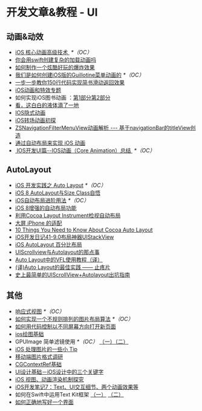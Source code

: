 # 开发文章&教程 - UI
## 动画&动效
- [iOS 核心动画高级技术 ][1] _\*（OC）_
- [你会用swift创建复杂的加载动画吗][2]
- [如何制作一个炫酷好玩的爆炸效果][3]
- [我们是如何创建iOS版的Guillotine菜单动画的][4] _\*（OC）_
- [一步一步教你150行代码实现简书滑动返回效果][5]
- [iOS动画和特效专题][6]
- 如何实现iOS图书动画 ：[第1部分][7][第2部分][8]
- [看，这白白的液体滴了一地][9]
- [IOS隐式动画][10]
- [iOS转场动画初探][11]
- [ZSNavigationFilterMenuView动画解析 --- 基于navigationBar的titleView创造][12]
- [通过自动布局来实现 iOS 动画][13]
- [ IOS开发UI篇--IOS动画（Core Animation）总结 ][14] _\*（OC）_

## AutoLayout
- [iOS 开发实践之 Auto Layout][15] _\*（OC）_
- [iOS 8 AutoLayout与Size Class自悟][16]
- [iOS自动布局进阶用法][17] _\*（OC）_
- [iOS 8增强的自动布局功能][18]
- [利用Cocoa Layout Instrument检视自动布局][19]
- [大屏 iPhone 的适配][20]
- [10 Things You Need to Know About Cocoa Auto Layout][21]
- [iOS开发日记41-9.0布局神器UIStackView][22]
- [iOS AutoLayout 百分比布局][23]
- [UIScrollview与Autolayout的那点事][24]
- [Auto Layout中的VFL使用教程（译）][25]
- [(译)Auto Layout的最佳实践 —— 止疼片][26]
- [史上最简单的UIScrollView+Autolayout出坑指南][27]


## 其他
- [响应式视图][28] _\*（OC）_
- [如何实现一个不规则排列的图片布局算法][29] _\*（OC）_
- [如何用代码控制以不同屏幕方向打开新页面][30]
- [ios绘图基础][31]
- GPUImage 简单滤镜使用 _\*（OC）_ [（一）][32][（二）][33]
- [iOS 处理图片的一些小 Tip][34]
- [移动端图片格式调研][35]
- [CGContextRef基础][36]
- [UI设计基础－iOS设计中的三个关键字][37]
- [iOS 视图、动画渲染机制探究][38]
- [iOS开发笔记7：Text、UI交互细节、两个动画效果等][39]
- 如何在Swift中运用Text Kit框架 [（一）][40] [（二）][41]
- [如何正确地写好一个界面][42]

[1]:	http://wiki.jikexueyuan.com/project/ios-core-animation/
[2]:	http://www.cocoachina.com/swift/20150906/13327.html
[3]:	http://xxycode.com/ru-he-zhi-zuo-ge-xuan-ku-hao-wan-de-bao-zha-xiao-guo-2/
[4]:	http://hechen.info/2015/09/01/How-We-Created-Guillotine-Menu-Animation-for-iOS/
[5]:	http://www.jianshu.com/p/59be4551c418
[6]:	http://liuyanwei.jumppo.com/2015/10/29/iOS-animation-0.html
[7]:	http://www.devtf.cn/?p=1127 "如何实现iOS图书动画:第1部分"
[8]:	http://www.devtf.cn/?p=1129 "如何实现iOS图书动画-第2部分"
[9]:	http://pandara.xyz/2015/11/24/ios_water_drop/ "看，这白白的液体滴了一地"
[10]:	http://www.goofyy.com/blog/ios%e9%9a%90%e5%bc%8f%e5%8a%a8%e7%94%bb/ "IOS隐式动画"
[11]:	http://www.cnblogs.com/hxwj/p/5069806.html "iOS转场动画初探"
[12]:	http://www.jianshu.com/p/50f66a1136de "ZSNavigationFilterMenuView动画解析 --- 基于navigationBar的titleView创造"
[13]:	https://realm.io/cn/news/gotocph-marin-todorov-auto-layout-animations-ios/ "通过自动布局来实现 iOS 动画"
[14]:	http://blog.csdn.net/yixiangboy/article/details/47016829 "IOS开发UI篇--IOS动画（Core Animation）总结"
[15]:	http://xuexuefeng.com/autolayout/
[16]:	http://www.hmttommy.com/2014/12/05/AutoLayout/
[17]:	http://www.cnblogs.com/dsxniubility/p/4266581.html
[18]:	http://mp.weixin.qq.com/s?__biz=MjM5OTM0MzIwMQ==&mid=206448996&idx=3&sn=895663ec96a8469820b54b6536975340#rd
[19]:	http://www.cocoachina.com/ios/20151105/13927.html
[20]:	http://blog.ibireme.com/2014/09/16/adapted_to_iphone6/ "大屏 iPhone 的适配"
[21]:	http://southpeak.github.io/blog/2015/08/31/translate-10-things-you-need-to-know-about-cocoa-auto-layout/
[22]:	http://www.cnblogs.com/Twisted-Fate/p/4923326.html "iOS开发日记41-9.0布局神器UIStackView"
[23]:	http://liumh.com/2015/09/27/ios-autolayout-multiplier/ "iOS AutoLayout 百分比布局"
[24]:	http://adad184.com/2015/12/01/scrollview-under-autolayout/ "UIScrollview与Autolayout的那点事"
[25]:	http://mmmmmax.wang/2015/12/11/Auto-Layout-Visual-Format-Language-Tutorial/ "Auto Layout中的VFL使用教程（译）"
[26]:	http://www.calios.gq/2015/12/14/%EF%BC%BB%E8%AF%91%EF%BC%BDAuto-Layout%E7%9A%84%E6%9C%80%E4%BD%B3%E5%AE%9E%E8%B7%B5-%E2%80%94%E2%80%94-%E6%AD%A2%E7%96%BC%E7%89%87/ "［译］Auto Layout的最佳实践 —— 止疼片"
[27]:	http://bestswifter.com/blog/2015/12/21/shi-shang-zui-jian-dan-de-uiscrollview-plus-autolayoutchu-keng-zhi-nan/ "史上最简单的UIScrollView+Autolayout出坑指南"
[28]:	http://objccn.io/issue-22-5/
[29]:	http://kittenyang.com/layout-algorithm
[30]:	https://lvwenhan.com/ios/458.html
[31]:	http://liuyanwei.jumppo.com/2015/07/25/ios-draw-base.html
[32]:	http://www.cnblogs.com/salam/p/4980992.html "GPUImage简单滤镜使用（一）"
[33]:	http://www.cnblogs.com/salam/p/4981276.html "GPUImage简单滤镜使用（二）"
[34]:	http://blog.ibireme.com/2015/11/02/ios_image_tips/ "iOS 处理图片的一些小 Tip"
[35]:	http://blog.ibireme.com/2015/11/02/mobile_image_benchmark/
[36]:	https://mp.weixin.qq.com/s?__biz=MzAwMjYwMTAwNw==&mid=402342027&idx=1&sn=ba413699626cf1880e33f10a183a343c&scene=1&srcid=1130XiEHdiK5oNxdxzzL7CD7&key=ff7411024a07f3eb866bf44c61ee35e19fa0fb581392747ff93ab9adcc0007fb6f5d843d1fe8cf93ac2be933ed3575de&ascene=0&uin=MjY5MzMxNTMwMQ%3D%3D
[37]:	http://www.cocoachina.com/design/20151214/14680.html
[38]:	http://segmentfault.com/a/1190000004164291 "iOS 视图、动画渲染机制探究"
[39]:	http://www.cnblogs.com/colinhou/p/5062502.html "iOS开发笔记7：Text、UI交互细节、两个动画效果等"
[40]:	http://www.devtalking.com/articles/text-kit-tutorial-in-swift-1/ "如何在Swift中运用Text Kit框架（一） October 31, 2014"
[41]:	http://www.devtalking.com/articles/text-kit-tutorial-in-swift-2/ "如何在Swift中运用Text Kit框架（二） December 11, 2014"
[42]:	http://oncenote.com/2015/12/08/How-to-build-UI/ "如何正确地写好一个界面"